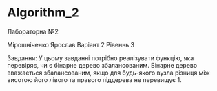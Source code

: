 # Algorithm_2
Лабораторна №2

Мірошніченко Ярослав Варіант 2 Рівеннь 3

Завдання:
У цьому завданні потрібно реалізувати функцію, яка перевіряє, чи є бінарне дерево збалансованим. Бінарне дерево вважається збалансованим, якщо для будь-якого вузла різниця між висотою його лівого та правого піддерева не перевищує 1.